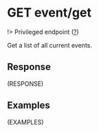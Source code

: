 # <span class="badge badge-light">GET</span> <span class="badge badge-light">event/get</span>

!> Privileged endpoint ([?](privileged.md))

Get a list of all current events.



## Response

(RESPONSE)

## Examples

(EXAMPLES)

